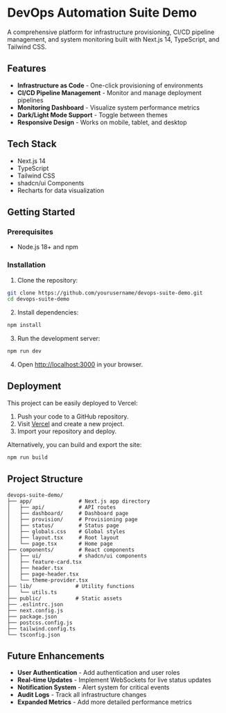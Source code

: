 # DevOps Automation Suite Demo

A comprehensive platform for infrastructure provisioning, CI/CD pipeline management, and system monitoring built with Next.js 14, TypeScript, and Tailwind CSS.

## Features

- **Infrastructure as Code** - One-click provisioning of environments
- **CI/CD Pipeline Management** - Monitor and manage deployment pipelines
- **Monitoring Dashboard** - Visualize system performance metrics
- **Dark/Light Mode Support** - Toggle between themes
- **Responsive Design** - Works on mobile, tablet, and desktop

## Tech Stack

- Next.js 14
- TypeScript
- Tailwind CSS
- shadcn/ui Components
- Recharts for data visualization

## Getting Started

### Prerequisites

- Node.js 18+ and npm

### Installation

1. Clone the repository:

```bash
git clone https://github.com/yourusername/devops-suite-demo.git
cd devops-suite-demo
```

2. Install dependencies:

```bash
npm install
```

3. Run the development server:

```bash
npm run dev
```

4. Open [http://localhost:3000](http://localhost:3000) in your browser.

## Deployment

This project can be easily deployed to Vercel:

1. Push your code to a GitHub repository.
2. Visit [Vercel](https://vercel.com) and create a new project.
3. Import your repository and deploy.

Alternatively, you can build and export the site:

```bash
npm run build
```

## Project Structure

```
devops-suite-demo/
├── app/               # Next.js app directory
│   ├── api/           # API routes
│   ├── dashboard/     # Dashboard page
│   ├── provision/     # Provisioning page
│   ├── status/        # Status page
│   ├── globals.css    # Global styles
│   ├── layout.tsx     # Root layout
│   └── page.tsx       # Home page
├── components/        # React components
│   ├── ui/            # shadcn/ui components
│   ├── feature-card.tsx
│   ├── header.tsx
│   ├── page-header.tsx
│   └── theme-provider.tsx
├── lib/              # Utility functions
│   └── utils.ts
├── public/           # Static assets
├── .eslintrc.json
├── next.config.js
├── package.json
├── postcss.config.js
├── tailwind.config.ts
└── tsconfig.json
```

## Future Enhancements

- **User Authentication** - Add authentication and user roles
- **Real-time Updates** - Implement WebSockets for live status updates
- **Notification System** - Alert system for critical events
- **Audit Logs** - Track all infrastructure changes
- **Expanded Metrics** - Add more detailed performance metrics